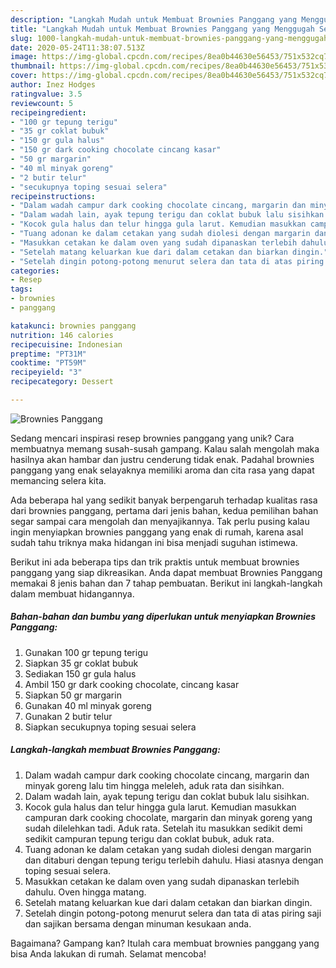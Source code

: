 ```yaml
---
description: "Langkah Mudah untuk Membuat Brownies Panggang yang Menggugah Selera"
title: "Langkah Mudah untuk Membuat Brownies Panggang yang Menggugah Selera"
slug: 1000-langkah-mudah-untuk-membuat-brownies-panggang-yang-menggugah-selera
date: 2020-05-24T11:38:07.513Z
image: https://img-global.cpcdn.com/recipes/8ea0b44630e56453/751x532cq70/brownies-panggang-foto-resep-utama.jpg
thumbnail: https://img-global.cpcdn.com/recipes/8ea0b44630e56453/751x532cq70/brownies-panggang-foto-resep-utama.jpg
cover: https://img-global.cpcdn.com/recipes/8ea0b44630e56453/751x532cq70/brownies-panggang-foto-resep-utama.jpg
author: Inez Hodges
ratingvalue: 3.5
reviewcount: 5
recipeingredient:
- "100 gr tepung terigu"
- "35 gr coklat bubuk"
- "150 gr gula halus"
- "150 gr dark cooking chocolate cincang kasar"
- "50 gr margarin"
- "40 ml minyak goreng"
- "2 butir telur"
- "secukupnya toping sesuai selera"
recipeinstructions:
- "Dalam wadah campur dark cooking chocolate cincang, margarin dan minyak goreng lalu tim hingga meleleh, aduk rata dan sisihkan."
- "Dalam wadah lain, ayak tepung terigu dan coklat bubuk lalu sisihkan."
- "Kocok gula halus dan telur hingga gula larut. Kemudian masukkan campuran dark cooking chocolate, margarin dan minyak goreng yang sudah dilelehkan tadi. Aduk rata. Setelah itu masukkan sedikit demi sedikit campuran tepung terigu dan coklat bubuk, aduk rata."
- "Tuang adonan ke dalam cetakan yang sudah diolesi dengan margarin dan ditaburi dengan tepung terigu terlebih dahulu. Hiasi atasnya dengan toping sesuai selera."
- "Masukkan cetakan ke dalam oven yang sudah dipanaskan terlebih dahulu. Oven hingga matang."
- "Setelah matang keluarkan kue dari dalam cetakan dan biarkan dingin."
- "Setelah dingin potong-potong menurut selera dan tata di atas piring saji dan sajikan bersama dengan minuman kesukaan anda."
categories:
- Resep
tags:
- brownies
- panggang

katakunci: brownies panggang 
nutrition: 146 calories
recipecuisine: Indonesian
preptime: "PT31M"
cooktime: "PT59M"
recipeyield: "3"
recipecategory: Dessert

---
```



![Brownies Panggang](https://img-global.cpcdn.com/recipes/8ea0b44630e56453/751x532cq70/brownies-panggang-foto-resep-utama.jpg)

Sedang mencari inspirasi resep brownies panggang yang unik? Cara membuatnya memang susah-susah gampang. Kalau salah mengolah maka hasilnya akan hambar dan justru cenderung tidak enak. Padahal brownies panggang yang enak selayaknya memiliki aroma dan cita rasa yang dapat memancing selera kita.



Ada beberapa hal yang sedikit banyak berpengaruh terhadap kualitas rasa dari brownies panggang, pertama dari jenis bahan, kedua pemilihan bahan segar sampai cara mengolah dan menyajikannya. Tak perlu pusing kalau ingin menyiapkan brownies panggang yang enak di rumah, karena asal sudah tahu triknya maka hidangan ini bisa menjadi suguhan istimewa.


Berikut ini ada beberapa tips dan trik praktis untuk membuat brownies panggang yang siap dikreasikan. Anda dapat membuat Brownies Panggang memakai 8 jenis bahan dan 7 tahap pembuatan. Berikut ini langkah-langkah dalam membuat hidangannya.

<!--inarticleads1-->

##### Bahan-bahan dan bumbu yang diperlukan untuk menyiapkan Brownies Panggang:

1. Gunakan 100 gr tepung terigu
1. Siapkan 35 gr coklat bubuk
1. Sediakan 150 gr gula halus
1. Ambil 150 gr dark cooking chocolate, cincang kasar
1. Siapkan 50 gr margarin
1. Gunakan 40 ml minyak goreng
1. Gunakan 2 butir telur
1. Siapkan secukupnya toping sesuai selera




<!--inarticleads2-->

##### Langkah-langkah membuat Brownies Panggang:

1. Dalam wadah campur dark cooking chocolate cincang, margarin dan minyak goreng lalu tim hingga meleleh, aduk rata dan sisihkan.
1. Dalam wadah lain, ayak tepung terigu dan coklat bubuk lalu sisihkan.
1. Kocok gula halus dan telur hingga gula larut. Kemudian masukkan campuran dark cooking chocolate, margarin dan minyak goreng yang sudah dilelehkan tadi. Aduk rata. Setelah itu masukkan sedikit demi sedikit campuran tepung terigu dan coklat bubuk, aduk rata.
1. Tuang adonan ke dalam cetakan yang sudah diolesi dengan margarin dan ditaburi dengan tepung terigu terlebih dahulu. Hiasi atasnya dengan toping sesuai selera.
1. Masukkan cetakan ke dalam oven yang sudah dipanaskan terlebih dahulu. Oven hingga matang.
1. Setelah matang keluarkan kue dari dalam cetakan dan biarkan dingin.
1. Setelah dingin potong-potong menurut selera dan tata di atas piring saji dan sajikan bersama dengan minuman kesukaan anda.




Bagaimana? Gampang kan? Itulah cara membuat brownies panggang yang bisa Anda lakukan di rumah. Selamat mencoba!
